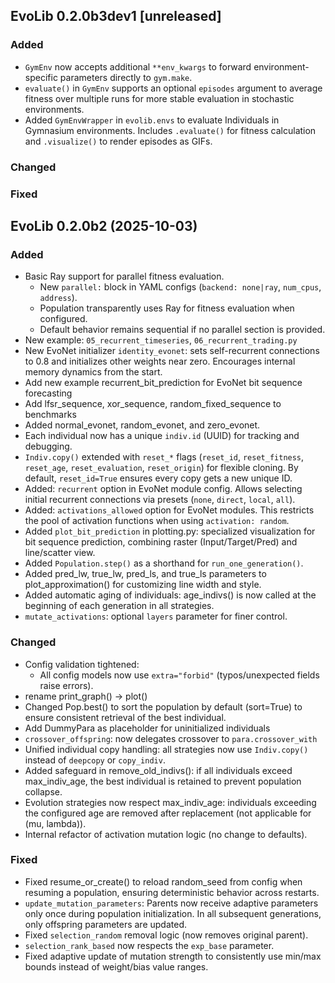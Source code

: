 ## EvoLib 0.2.0b3dev1 [unreleased]

### Added
- `GymEnv` now accepts additional `**env_kwargs` to forward environment-specific
  parameters directly to `gym.make`.
- `evaluate()` in `GymEnv` supports an optional `episodes` argument to average
  fitness over multiple runs for more stable evaluation in stochastic environments.
- Added `GymEnvWrapper` in `evolib.envs` to evaluate Individuals in Gymnasium environments.
  Includes `.evaluate()` for fitness calculation and `.visualize()` to render episodes as GIFs.

### Changed

### Fixed


## EvoLib 0.2.0b2 (2025-10-03)

### Added
- Basic Ray support for parallel fitness evaluation.
  - New `parallel:` block in YAML configs (`backend: none|ray`, `num_cpus`, `address`).
  - Population transparently uses Ray for fitness evaluation when configured.
  - Default behavior remains sequential if no parallel section is provided.
- New example: `05_recurrent_timeseries`, `06_recurrent_trading.py` 
- New EvoNet initializer `identity_evonet`: sets self-recurrent connections to 0.8 and initializes other weights near zero. Encourages internal memory dynamics from the start.
- Add new example recurrent_bit_prediction for EvoNet bit sequence forecasting
- Add lfsr_sequence, xor_sequence, random_fixed_sequence to benchmarks
- Added normal_evonet, random_evonet, and zero_evonet.
- Each individual now has a unique `indiv.id` (UUID) for tracking and debugging.
- `Indiv.copy()` extended with `reset_*` flags (`reset_id`, `reset_fitness`,
  `reset_age`, `reset_evaluation`, `reset_origin`) for flexible cloning.
  By default, `reset_id=True` ensures every copy gets a new unique ID.
- Added: `recurrent` option in EvoNet module config.
  Allows selecting initial recurrent connections via presets (`none`, `direct`, `local`, `all`).
- Added: `activations_allowed` option for EvoNet modules.
  This restricts the pool of activation functions when using `activation: random`.
- Added `plot_bit_prediction` in plotting.py: specialized visualization for bit sequence prediction, combining raster (Input/Target/Pred) and line/scatter view.
- Added `Population.step()` as a shorthand for `run_one_generation()`.
- Added pred_lw, true_lw, pred_ls, and true_ls parameters to plot_approximation() for customizing line width and style.
- Added automatic aging of individuals: age_indivs() is now called at the beginning of each generation in all strategies.
- `mutate_activations`: optional `layers` parameter for finer control.

### Changed
- Config validation tightened:
  - All config models now use `extra="forbid"` (typos/unexpected fields raise errors).
- rename print_graph() -> plot()
- Changed Pop.best() to sort the population by default (sort=True) to ensure consistent retrieval of the best individual.
- Add DummyPara as placeholder for uninitialized individuals
- `crossover_offspring`: now delegates crossover to `para.crossover_with`
- Unified individual copy handling: all strategies now use `Indiv.copy()`
  instead of `deepcopy` or `copy_indiv`.
- Added safeguard in remove_old_indivs(): if all individuals exceed max_indiv_age, the best individual is retained to prevent population collapse.
- Evolution strategies now respect max_indiv_age: individuals exceeding the configured age are removed after replacement (not applicable for (mu, lambda)).
- Internal refactor of activation mutation logic (no change to defaults).

### Fixed
- Fixed resume_or_create() to reload random_seed from config when resuming a population, ensuring deterministic behavior across restarts.
- `update_mutation_parameters`: Parents now receive adaptive parameters only once during population initialization.
  In all subsequent generations, only offspring parameters are updated.
- Fixed `selection_random` removal logic (now removes original parent).
- `selection_rank_based` now respects the `exp_base` parameter.
- Fixed adaptive update of mutation strength to consistently use min/max bounds instead of weight/bias value ranges.
